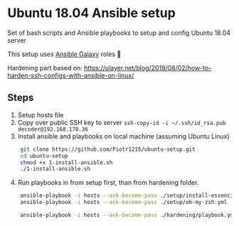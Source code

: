 # Ubuntu 18.04 Ansible setup

Set of bash scripts and Ansible playbooks to setup and config Ubuntu 18.04 server

This setup uses [Ansible Galaxy](https://galaxy.ansible.com/) roles 🌌

Hardening part based on: https://ulayer.net/blog/2019/08/02/how-to-harden-ssh-configs-with-ansible-on-linux/

## Steps

1. Setup hosts file
2. Copy over public SSH key to server `ssh-copy-id -i ~/.ssh/id_rsa.pub decoder@192.168.178.36`
3. Install ansible and playbooks on local machine (assuming Ubuntu Linux)

```bash
    git clone https://github.com/Piotr1215/ubuntu-setup.git
    cd ubuntu-setup
    chmod +x 1-install-ansible.sh
    ./1-install-ansible.sh
```

4. Run playbooks in from setup first, than from hardening folder.

```bash
    ansible-playbook -i hosts --ask-become-pass ./setup/install-essencials.yml
    ansible-playbook -i hosts --ask-become-pass ./setup/oh-my-zsh.yml

    ansible-playbook -i hosts --ask-become-pass ./hardening/playbook.yml
```
